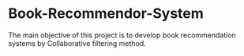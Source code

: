 # Book-Recommendor-System
The main objective of this project is to develop book recommendation systems by Collaborative filtering method.
